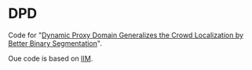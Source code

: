 # DPD
Code for "[Dynamic Proxy Domain Generalizes the Crowd Localization by Better Binary Segmentation](https://arxiv.org/abs/2404.13992)".

Oue code is based on [IIM](https://github.com/taohan10200/IIM).
